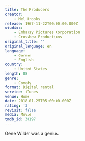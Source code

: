 ```yaml
---
title: The Producers
creator:
    - Mel Brooks
release: 1967-11-22T00:00:00.000Z
studios:
    - Embassy Pictures Corporation
    - Crossbow Productions
original_title: ''
original_language: en
language:
    - German
    - English
country:
    - United States
length: 88
genre:
    - Comedy
format: Digital rental
service: iTunes
venue: Home
date: 2018-01-25T05:00:00.000Z
rating: '3'
revisit: false
media: Movie
tmdb_id: 30197
---
```


Gene Wilder was a genius.
